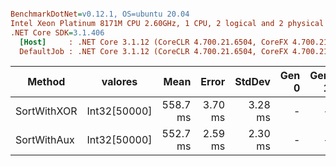 ``` ini

BenchmarkDotNet=v0.12.1, OS=ubuntu 20.04
Intel Xeon Platinum 8171M CPU 2.60GHz, 1 CPU, 2 logical and 2 physical cores
.NET Core SDK=3.1.406
  [Host]     : .NET Core 3.1.12 (CoreCLR 4.700.21.6504, CoreFX 4.700.21.6905), X64 RyuJIT
  DefaultJob : .NET Core 3.1.12 (CoreCLR 4.700.21.6504, CoreFX 4.700.21.6905), X64 RyuJIT


```
|      Method |      valores |     Mean |   Error |  StdDev | Gen 0 | Gen 1 | Gen 2 | Allocated |
|------------ |------------- |---------:|--------:|--------:|------:|------:|------:|----------:|
| SortWithXOR | Int32[50000] | 558.7 ms | 3.70 ms | 3.28 ms |     - |     - |     - |       3 B |
| SortWithAux | Int32[50000] | 552.7 ms | 2.59 ms | 2.30 ms |     - |     - |     - |       3 B |
